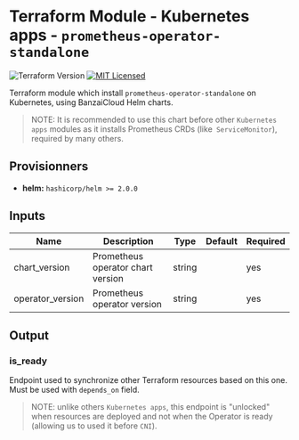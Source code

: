 # Terraform Module - Kubernetes apps - `prometheus-operator-standalone`

![Terraform Version](https://img.shields.io/badge/terraform-≥_0.14-blueviolet)
[![MIT Licensed](https://img.shields.io/badge/license-MIT-green.svg)](https://tldrlegal.com/license/mit-license)


Terraform module which install `prometheus-operator-standalone` on Kubernetes, using BanzaiCloud Helm charts. 

> NOTE: It is recommended to use this chart before other `Kubernetes apps` modules as it installs Prometheus CRDs (like` ServiceMonitor`), required by many others.

## Provisionners

- **helm:** `hashicorp/helm >= 2.0.0`

## Inputs

| Name | Description | Type | Default | Required |
|------|-------------|------|---------|----------|
|chart_version|Prometheus operator chart version|string||yes|
|operator_version|Prometheus operator version|string||yes|

## Output

### is_ready

Endpoint used to synchronize other Terraform resources based on this one. Must be used with `depends_on` field.

> NOTE: unlike others `Kubernetes apps`, this endpoint is "unlocked" when resources are deployed and not when the Operator is ready (allowing us to used it before `CNI`).
